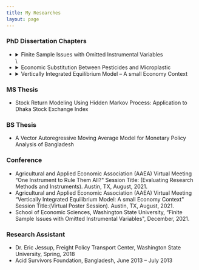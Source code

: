 ```yaml
---
title: My Researches
layout: page
---
```


### PhD Dissertation Chapters

- <details>
  <summary>Finite Sample Issues with Omitted Instrumental Variables</summary>
  
  <p align= "justify"> 
    Using many instruments comes with a price as additional instruments increases finite sample bias or variance or both. On the other hand, additional number of instruments leads to an increase in asymptotic efficiency and accuracy of estimators. In this paper, I use simulation model with independent, relevant, and excluded instruments jointly comprising complete sets of IVs. I focus on quantifying the finite sample performance of estimators after omitting instrument(s) from these complete sets. To do that, I identify a set of structural models from the econometric literature and design Monte Carlo (MC) experiments to measure sensitivity of outcomes. In finite samples, I find that the bias and variance of estimators increase due to the exclusion of instrumental variables. I also find that the MSE increases with the increase of number of omitted instruments in the model. I then evaluate the situation where our simulated data is re-sampled to analyze whether increasing the sample sizes could offset the effect of missing instruments. I find that although the increase in sample size reduces the MSE overall, the increase in sensitivity with the number of omitted instruments is not necessarily eliminated by increases in sample size. I also find that from a system perspective, relative to a single equation, the equations with more endogenous variables appear more sensitive due to the omitted instruments. I find that the loss of instruments with strong relevance cannot be recovered by including instruments with weak relevance which might indicate towards weak IV problem. Finally, I compare the estimates of 2SLS and 3SLS methods under missing instruments and the results imply that although the finite sample performance of 3SLS estimator under omitted instruments is better than its 2SLS counterpart, the former also has higher MSE under omitted IVs when compared to a complete set of IVs.
    </p>
  <div class="image123">
    <div style="float:left;margin-right:5px;">
        <img src="/dis1.png" height="200" width="200"  />
        <p style="text-align:center;">This is image 1</p>
    </div>
    <div style="float:left;margin-right:5px;">
        <img class="middle-img" src="/dis2_1.jpg" height="200" width="200" />
        <p style="text-align:center;">This is image 2</p>
    </div>
    <div style="float:left;margin-right:5px;">
        <img src="/dis2_2.jpg" height="200" width="200" />
        <p style="text-align:center;">This is image 3</p>
    </div>
  </div>
  </details>\
  
- <details>
  <summary>Economic Substitution Between Pesticides and Microplastic</summary>
    
  <p align="justify">
  Agricultural inputs such as pesticides are used for more efficient production in the short run, but the use of these inputs come with environmental consequences over time. I explore the choices between plastics and pesticides to grow food, as well as the potential negative spillover caused by plastic use in production agriculture that is transformed into microplastic pollution in the soil. My study explores two cases (conventional and unconventional production) to analyze the substitution effect of plastic inputs with pesticides in agriculture. Both imply that a growers’ risk preference has an impact on the substitution between plastic and pesticides in that restrictions on inputs do not necessarily trigger substitution effect for risk averse growers. I also show that a higher cost of restricted pesticide can induce the risk neutral producers to substitute restricted pesticide with plastic mulches (i.e., for weed control). I introduce a restriction on plastic residue which has possible microplastic spillover in the soil and show that this restriction along with high cost associated with biodegradable plastic mulches might incentivize the grower to use more environmentally friendly pesticides.
  </p>
  </details>
  
- <details>
  <summary>Vertically Integrated Equilibrium Model – A small Economy Context</summary>
    
  <p align="justify">
  Partial equilibrium (PE) analysis is widely used to study direct welfare effect on a particular market at a disaggregated level with minimal data requirement. We argue that the non-interactive market assumptions of PE models, in general, are rarely feasible for a small economy. Therefore, we develop vertically integrated CGE model, which is PE in structure but allows for the circular flow of GE models. We use equilibrium displacement model by total logarithmic differential of the behavioral equations of the CGE model. We focus on measuring and quantifying impacts of exogeneous shocks along the supply chain for the agricultural sector in the context of a small economy. We show the differences between the results of GE and PE analysis is economically significant for a small economy. We also decompose economic welfare effects along the supply chain that are traditionally folded together in a GE model.
  </p>
  </details>

### MS Thesis
 - Stock Return Modeling Using Hidden Markov Process: Application to Dhaka Stock Exchange Index

### BS Thesis
- A Vector Autoregressive Moving Average Model for Monetary Policy Analysis of Bangladesh

### Conference
- Agricultural and Applied Economic Association (AAEA) Virtual Meeting “One Instrument to Rule Them All?" Session Title: (Evaluating Research Methods and Instruments). Austin, TX, August, 2021.
- Agricultural and Applied Economic Association (AAEA) Virtual Meeting “Vertically Integrated Equilibrium Model: A small Economy Context" Session Title:(Virtual Poster Session). Austin, TX, August, 2021.
- School of Economic Sciences, Washington State University, “Finite Sample Issues with Omitted Instrumental Variables", December, 2021.

### Research Assistant
- Dr. Eric Jessup, Freight Policy Transport Center, Washington State University, Spring, 2018
- Acid Survivors Foundation, Bangladesh, June 2013 – July 2013
